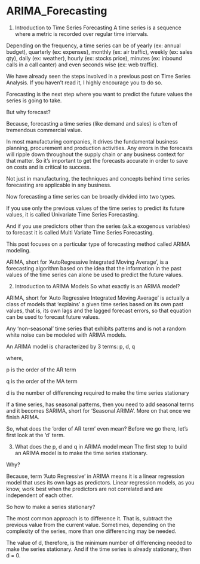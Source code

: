 # ARIMA_Forecasting
1. Introduction to Time Series Forecasting
A time series is a sequence where a metric is recorded over regular time intervals.

Depending on the frequency, a time series can be of yearly (ex: annual budget), quarterly (ex: expenses), monthly (ex: air traffic), weekly (ex: sales qty), daily (ex: weather), hourly (ex: stocks price), minutes (ex: inbound calls in a call canter) and even seconds wise (ex: web traffic).

We have already seen the steps involved in a previous post on Time Series Analysis. If you haven’t read it, I highly encourage you to do so.

Forecasting is the next step where you want to predict the future values the series is going to take.

But why forecast?

Because, forecasting a time series (like demand and sales) is often of tremendous commercial value.

In most manufacturing companies, it drives the fundamental business planning, procurement and production activities. Any errors in the forecasts will ripple down throughout the supply chain or any business context for that matter. So it’s important to get the forecasts accurate in order to save on costs and is critical to success.

Not just in manufacturing, the techniques and concepts behind time series forecasting are applicable in any business.

Now forecasting a time series can be broadly divided into two types.

If you use only the previous values of the time series to predict its future values, it is called Univariate Time Series Forecasting.

And if you use predictors other than the series (a.k.a exogenous variables) to forecast it is called Multi Variate Time Series Forecasting.

This post focuses on a particular type of forecasting method called ARIMA modeling.

ARIMA, short for ‘AutoRegressive Integrated Moving Average’, is a forecasting algorithm based on the idea that the information in the past values of the time series can alone be used to predict the future values.

2. Introduction to ARIMA Models
So what exactly is an ARIMA model?

ARIMA, short for ‘Auto Regressive Integrated Moving Average’ is actually a class of models that ‘explains’ a given time series based on its own past values, that is, its own lags and the lagged forecast errors, so that equation can be used to forecast future values.

Any ‘non-seasonal’ time series that exhibits patterns and is not a random white noise can be modeled with ARIMA models.

An ARIMA model is characterized by 3 terms: p, d, q

where,

p is the order of the AR term

q is the order of the MA term

d is the number of differencing required to make the time series stationary

If a time series, has seasonal patterns, then you need to add seasonal terms and it becomes SARIMA, short for ‘Seasonal ARIMA’. More on that once we finish ARIMA.

So, what does the ‘order of AR term’ even mean? Before we go there, let’s first look at the ‘d’ term.

3. What does the p, d and q in ARIMA model mean
The first step to build an ARIMA model is to make the time series stationary.

Why?

Because, term ‘Auto Regressive’ in ARIMA means it is a linear regression model that uses its own lags as predictors. Linear regression models, as you know, work best when the predictors are not correlated and are independent of each other.

So how to make a series stationary?

The most common approach is to difference it. That is, subtract the previous value from the current value. Sometimes, depending on the complexity of the series, more than one differencing may be needed.

The value of d, therefore, is the minimum number of differencing needed to make the series stationary. And if the time series is already stationary, then d = 0.
